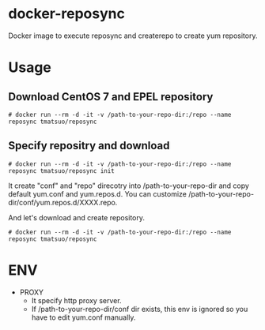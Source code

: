 # docker-reposync
Docker image to execute reposync and createrepo to create yum repository.

# Usage

## Download CentOS 7 and EPEL repository

```
# docker run --rm -d -it -v /path-to-your-repo-dir:/repo --name reposync tmatsuo/reposync
```

## Specify repositry and download

```
# docker run --rm -d -it -v /path-to-your-repo-dir:/repo --name reposync tmatsuo/reposync init
```

It create "conf" and "repo" direcotry into /path-to-your-repo-dir and copy default yum.conf and yum.repos.d.
You can customize /path-to-your-repo-dir/conf/yum.repos.d/XXXX.repo.

And let's download and create repository.

```
# docker run --rm -d -it -v /path-to-your-repo-dir:/repo --name reposync tmatsuo/reposync
```

# ENV

* PROXY
  * It specify http proxy server. 
  * If /path-to-your-repo-dir/conf dir exists, this env is ignored so you have to edit yum.conf manually.
